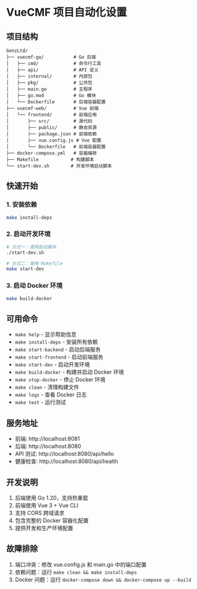 # VueCMF 项目自动化设置

## 项目结构

```
GenzLtd/
├── vuecmf-go/           # Go 后端
│   ├── cmd/             # 命令行工具
│   ├── api/             # API 定义
│   ├── internal/        # 内部包
│   ├── pkg/             # 公共包
│   ├── main.go          # 主程序
│   ├── go.mod           # Go 模块
│   └── Dockerfile       # 后端容器配置
├── vuecmf-web/          # Vue 前端
│   └── frontend/        # 前端应用
│       ├── src/         # 源代码
│       ├── public/      # 静态资源
│       ├── package.json # 前端依赖
│       ├── vue.config.js # Vue 配置
│       └── Dockerfile   # 前端容器配置
├── docker-compose.yml   # 容器编排
├── Makefile            # 构建脚本
└── start-dev.sh        # 开发环境启动脚本
```

## 快速开始

### 1. 安装依赖
```bash
make install-deps
```

### 2. 启动开发环境
```bash
# 方式一：使用启动脚本
./start-dev.sh

# 方式二：使用 Makefile
make start-dev
```

### 3. 启动 Docker 环境
```bash
make build-docker
```

## 可用命令

- `make help` - 显示帮助信息
- `make install-deps` - 安装所有依赖
- `make start-backend` - 启动后端服务
- `make start-frontend` - 启动前端服务
- `make start-dev` - 启动开发环境
- `make build-docker` - 构建并启动 Docker 环境
- `make stop-docker` - 停止 Docker 环境
- `make clean` - 清理构建文件
- `make logs` - 查看 Docker 日志
- `make test` - 运行测试

## 服务地址

- 前端: http://localhost:8081
- 后端: http://localhost:8080
- API 测试: http://localhost:8080/api/hello
- 健康检查: http://localhost:8080/api/health

## 开发说明

1. 后端使用 Go 1.20，支持热重载
2. 前端使用 Vue 3 + Vue CLI
3. 支持 CORS 跨域请求
4. 包含完整的 Docker 容器化配置
5. 提供开发和生产环境配置

## 故障排除

1. 端口冲突：修改 vue.config.js 和 main.go 中的端口配置
2. 依赖问题：运行 `make clean && make install-deps`
3. Docker 问题：运行 `docker-compose down && docker-compose up --build`
